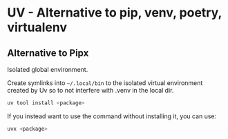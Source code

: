 # UV - Alternative to pip, venv, poetry, virtualenv

## Alternative to Pipx 
Isolated global environment.

Create symlinks into `~/.local/bin` to the isolated virtual environment created by Uv so to not interfere with .venv in the local dir.

```bash
uv tool install <package>
```

If you instead want to use the command without installing it, you can use:

```bash
uvx <package>
```